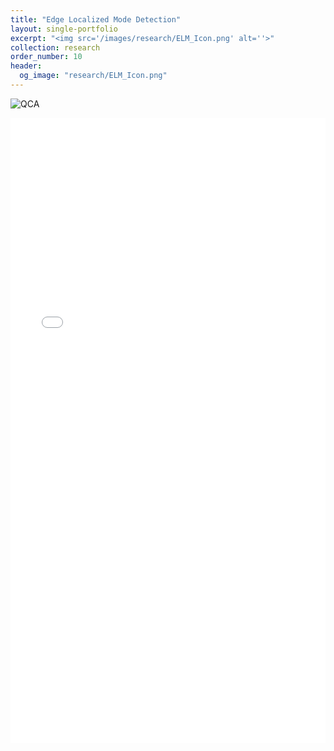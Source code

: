 ```yaml
---
title: "Edge Localized Mode Detection"
layout: single-portfolio
excerpt: "<img src='/images/research/ELM_Icon.png' alt=''>"
collection: research
order_number: 10
header: 
  og_image: "research/ELM_Icon.png"
---
```


![QCA](/images/research/ELM_Poster.png)

<iframe src="/files/pdf/ELM_Paper.pdf" width="100%" height="1000" frameborder="no" border="0" marginwidth="0" marginheight="0"></iframe>
